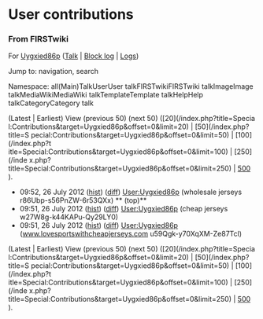 

# User contributions

### From FIRSTwiki

For [Uygxied86p](/index.php/User:Uygxied86p "User:Uygxied86p" )
([Talk](/index.php?title=User_talk:Uygxied86p&action=edit "User
talk:Uygxied86p" ) | [Block
log](/index.php?title=Special:Log&type=block&page=User:Uygxied86p
"Special:Log" ) | [Logs](/index.php?title=Special:Log&user=Uygxied86p
"Special:Log" ))

Jump to: navigation, search

Namespace:  all(Main)TalkUserUser talkFIRSTwikiFIRSTwiki talkImageImage
talkMediaWikiMediaWiki talkTemplateTemplate talkHelpHelp talkCategoryCategory
talk

(Latest | Earliest) View (previous 50) (next 50) ([20](/index.php?title=Specia
l:Contributions&target=Uygxied86p&offset=0&limit=20) | [50](/index.php?title=S
pecial:Contributions&target=Uygxied86p&offset=0&limit=50) | [100](/index.php?t
itle=Special:Contributions&target=Uygxied86p&offset=0&limit=100) | [250](/inde
x.php?title=Special:Contributions&target=Uygxied86p&offset=0&limit=250) | [500
](/index.php?title=Special:Contributions&target=Uygxied86p&offset=0&limit=500)
).

  * 09:52, 26 July 2012 ([hist](/index.php?title=User:Uygxied86p&action=history "User:Uygxied86p" )) ([diff](/index.php?title=User:Uygxied86p&diff=prev&oldid=279776 "User:Uygxied86p" )) [User:Uygxied86p](/index.php/User:Uygxied86p "User:Uygxied86p" ) (wholesale jerseys r86Ubp-s56PnZW-6r53QXx) ** (top)**
  * 09:51, 26 July 2012 ([hist](/index.php?title=User:Uygxied86p&action=history "User:Uygxied86p" )) ([diff](/index.php?title=User:Uygxied86p&diff=prev&oldid=279764 "User:Uygxied86p" )) [User:Uygxied86p](/index.php/User:Uygxied86p "User:Uygxied86p" ) (cheap jerseys w27W8g-k44KAPu-Qy29LY0)
  * 09:51, 26 July 2012 ([hist](/index.php?title=User:Uygxied86p&action=history "User:Uygxied86p" )) ([diff](/index.php?title=User:Uygxied86p&diff=prev&oldid=279761 "User:Uygxied86p" )) [User:Uygxied86p](/index.php/User:Uygxied86p "User:Uygxied86p" ) (www.lovesportswithcheapjerseys.com u59Qgk-y70XqXM-Ze87Tcl)

(Latest | Earliest) View (previous 50) (next 50) ([20](/index.php?title=Specia
l:Contributions&target=Uygxied86p&offset=0&limit=20) | [50](/index.php?title=S
pecial:Contributions&target=Uygxied86p&offset=0&limit=50) | [100](/index.php?t
itle=Special:Contributions&target=Uygxied86p&offset=0&limit=100) | [250](/inde
x.php?title=Special:Contributions&target=Uygxied86p&offset=0&limit=250) | [500
](/index.php?title=Special:Contributions&target=Uygxied86p&offset=0&limit=500)
).

